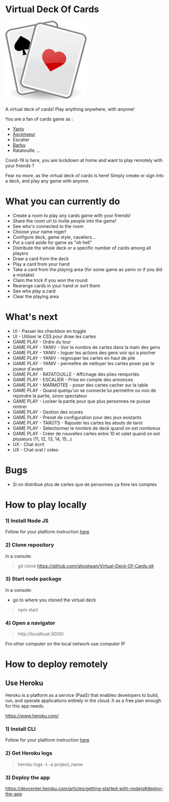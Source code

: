 # Virtual Deck Of Cards
![alt text](icon.png)

A virtual deck of cards! Play anything anywhere, with anyone!

You are a fan of cards game as :
- [Yaniv](https://www.wikiwand.com/en/Yaniv_(card_game))
- [Ascenseur](https://www.wikiwand.com/en/Oh_Hell)
- Escalier
- [Barbu](https://www.wikiwand.com/en/Barbu_(card_game))
- Ratatouille
...

Covid-19 is here, you are lockdown at home and want to play remotely with your friends ?

Fear no more, as the virtual deck of cards is here! Simply create or sign into a deck, and play any game with anyone.

# What you can currently do
- Create a room to play any cards game with your friends!
- Share the room url to invite people into the game!
- See who's connected to the room
- Choose your name roger!
- Configure deck, game style, cavaliers...
- Put a card aside for game as "oh hell"
- Distribute the whole deck or a specific number of cards among all players 
- Draw a card from the deck
- Play a card from your hand
- Take a card from the playing area (for some game as yaniv or if you did a mistake)
- Claim the trick if you won the round
- Rearange cards in your hand or sort them
- See who play a card
- Clear the playing area

# What's next 

- UI - Passer les checkbox en toggle
- UI - Utiliser le CSS pour draw les cartes
- GAME PLAY - Ordre du tour
- GAME PLAY - YANIV - Voir le nombre de cartes dans la main des gens
- GAME PLAY - YANIV - loguer les actions des gens voir qui a piocher 
- GAME PLAY - YANIV - regrouper les cartes en haut de pile 
- GAME PLAY - YANIV -  permettre de nettoyer les cartes poser par le joueur d'avant
- GAME PLAY - RATATOUILLE - Affichage des plies remportés
- GAME PLAY - ESCALIER - Prise en compte des annonces
- GAME PLAY - MARMOTEE - poser des cartes cacher sur la table
- GAME PLAY - Quand quelqu'un se connecte lui permettre ou non de rejoindre la partie, sinon spectateur
- GAME PLAY - Locker la partie pour que plus personnes ne puisse rentrer 
- GAME PLAY - Gestion des scores
- GAME PLAY - Preset de configuration pour des jeux existants
- GAME PLAY - TAROTS - Rajouter les cartes les atouts de tarot
- GAME PLAY - Sélectionner le nombre de deck quand on est nombreux
- GAME PLAY - Créer de nouvelles cartes entre 10 et valet quand on est plusieurs (11, 12, 13, 14, 15...)
- UX - Chat écrit
- UX - Chat oral / video

# Bugs

- Si on distribue plus de cartes que de personnes ça foire les comptes  


# How to play locally

### 1)  Install Node JS 

Follow for your platform instruction [here](https://nodejs.org/en/download/package-manager)

### 2) Clone repository

in a console:

> git clone https://github.com/ghostwan/Virtual-Deck-Of-Cards.git

### 3) Start node package 

in a console:
- go to where you cloned the virtual deck

> npm start

### 4) Open a navigator

> http://localhost:3000/

Fro other computer on the local network use computer IP

# How to deploy remotely

## Use Heroku

Heroku is a platform as a service (PaaS) that enables developers to build, run, and operate applications entirely in the cloud. 
It as a free plan enough for this app needs.

https://www.heroku.com/

### 1) Install CLI

Follow for your platform instruction [here](https://devcenter.heroku.com/articles/getting-started-with-nodejs#set-up)

### 2) Get Heroku logs

> heroku logs -t -a project_name

### 3) Deploy the app

https://devcenter.heroku.com/articles/getting-started-with-nodejs#deploy-the-app